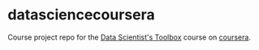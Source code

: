# datasciencecoursera

Course project repo for the [Data Scientist's Toolbox] course on [coursera].

[Data Scientist's Toolbox]: https://www.coursera.org/course/datascitoolbox
[coursera]: https://www.coursera.org
